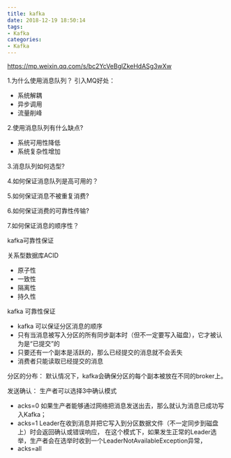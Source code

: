 ```yaml
---
title: kafka
date: 2018-12-19 18:50:14
tags:
- Kafka 
categories:
- Kafka
---
```

https://mp.weixin.qq.com/s/bc2YcVeBglZkeHdASg3wXw

1.为什么使用消息队列？
引入MQ好处：
- 系统解耦
- 异步调用
- 流量削峰

2.使用消息队列有什么缺点?
- 系统可用性降低
- 系统复杂性增加
<!-- more -->
3.消息队列如何选型?

4.如何保证消息队列是高可用的？

5.如何保证消息不被重复消费?

6.如何保证消费的可靠性传输?

7.如何保证消息的顺序性？

kafka可靠性保证

关系型数据库ACID
- 原子性
- 一致性
- 隔离性
- 持久性

kafka 可靠性保证
- kafka 可以保证分区消息的顺序
- 只有当消息被写入分区的所有同步副本时（但不一定要写入磁盘），它才被认为是“已提交”的
- 只要还有一个副本是活跃的，那么已经提交的消息就不会丢失
- 消费者只能读取已经提交的消息



分区的分布：
默认情况下，kafka会确保分区的每个副本被放在不同的broker上。


发送确认：
生产者可以选择3中确认模式
- acks=0 如果生产者能够通过网络把消息发送出去，那么就认为消息已成功写入Kafka；
- acks=1 Leader在收到消息并把它写入到分区数据文件（不一定同步到磁盘上）时会返回确认或错误响应，
在这个模式下，如果发生正常的Leader选举，生产者会在选举时收到一个LeaderNotAvailableException异常，
- acks=all 